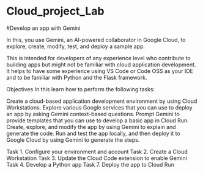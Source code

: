 # Cloud_project_Lab

#Develop an app with Gemini

In this, you use Gemini, an AI-powered collaborator in Google Cloud, to explore, create, modify, test, and deploy a sample app.

This is intended for developers of any experience level who contribute to building apps but might not be familiar with cloud application development. It helps to have some experience using VS Code or Code OSS as your IDE and to be familiar with Python and the Flask framework.

Objectives
In this learn how to perform the following tasks:

Create a cloud-based application development environment by using Cloud Workstations.
Explore various Google services that you can use to deploy an app by asking Gemini context-based questions.
Prompt Gemini to provide templates that you can use to develop a basic app in Cloud Run.
Create, explore, and modify the app by using Gemini to explain and generate the code.
Run and test the app locally, and then deploy it to Google Cloud by using Gemini to generate the steps.


Task 1. Configure your environment and account
Task 2. Create a Cloud Workstation
Task 3. Update the Cloud Code extension to enable Gemini
Task 4. Develop a Python app
Task 7. Deploy the app to Cloud Run
